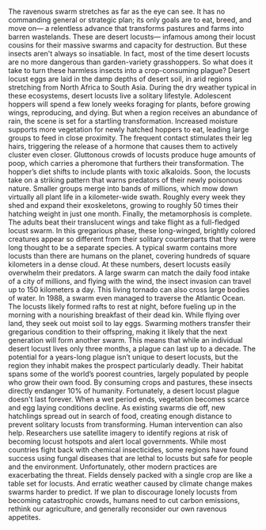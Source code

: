 The ravenous swarm stretches as far as the eye can see. It has no commanding general or strategic plan; its only goals are to eat, breed,  and move on— a relentless advance that transforms  pastures and farms into barren wastelands. These are desert locusts—  infamous among their locust cousins for their massive swarms  and capacity for destruction. But these insects aren't always so insatiable. In fact, most of the time desert locusts are no more dangerous than garden-variety grasshoppers. So what does it take to turn  these harmless insects into a crop-consuming plague? Desert locust eggs are laid  in the damp depths of desert soil, in arid regions stretching  from North Africa to South Asia. During the dry weather typical in these ecosystems, desert locusts live a solitary lifestyle. Adolescent hoppers will spend a few lonely weeks foraging for plants, before growing wings, reproducing, and dying. But when a region receives an abundance of rain, the scene is set  for a startling transformation. Increased moisture supports more vegetation for newly hatched hoppers to eat, leading large groups to feed  in close proximity. The frequent contact stimulates their leg hairs, triggering the release of a hormone that causes them to actively cluster  even closer. Gluttonous crowds of locusts produce huge amounts of poop, which carries a pheromone that furthers their transformation. The hopper’s diet shifts to include plants with toxic alkaloids. Soon, the locusts take on a striking pattern that warns predators of their newly poisonous nature. Smaller groups merge  into bands of millions, which mow down virtually all plant life  in a kilometer-wide swath. Roughly every week they shed  and expand their exoskeletons, growing to roughly 50 times  their hatching weight in just one month. Finally, the metamorphosis is complete. The adults beat their translucent wings  and take flight as a full-fledged locust swarm. In this gregarious phase, these  long-winged, brightly colored creatures appear so different  from their solitary counterparts that they were long thought  to be a separate species. A typical swarm contains more locusts  than there are humans on the planet, covering hundreds of square kilometers in a dense cloud. At these numbers, desert locusts  easily overwhelm their predators. A large swarm can match the daily food intake of a city of millions, and flying with the wind, the insect invasion can travel  up to 150 kilometers a day. This living tornado can also cross large bodies of water. In 1988, a swarm even managed  to traverse the Atlantic Ocean. The locusts likely formed rafts to rest at night, before fueling up in the morning with  a nourishing breakfast of their dead kin. While flying over land,  they seek out moist soil to lay eggs. Swarming mothers transfer their gregarious condition to their offspring, making it likely that the next generation will form another swarm. This means that while an individual  desert locust lives only three months, a plague can last up to a decade. The potential for a years-long plague isn’t unique to desert locusts, but the region they inhabit makes  the prospect particularly deadly. Their habitat spans  some of the world’s poorest countries, largely populated by people who grow their own food. By consuming crops and pastures, these insects directly endanger  10% of humanity. Fortunately, a desert locust plague doesn't last forever. When a wet period ends, vegetation becomes scarce  and egg laying conditions decline. As existing swarms die off, new hatchlings spread out in search of food, creating enough distance to prevent solitary locusts from transforming. Human intervention can also help. Researchers use satellite imagery  to identify regions at risk of becoming locust hotspots  and alert local governments. While most countries fight back  with chemical insecticides, some regions have found success using fungal diseases that are lethal to locusts but safe for people and the environment. Unfortunately, other modern practices are exacerbating the threat. Fields densely packed with a single crop are like a table set for locusts. And erratic weather caused by climate change makes swarms harder to predict. If we plan to discourage lonely locusts from becoming catastrophic crowds, humans need to cut carbon emissions, rethink our agriculture, and generally reconsider  our own ravenous appetites. 